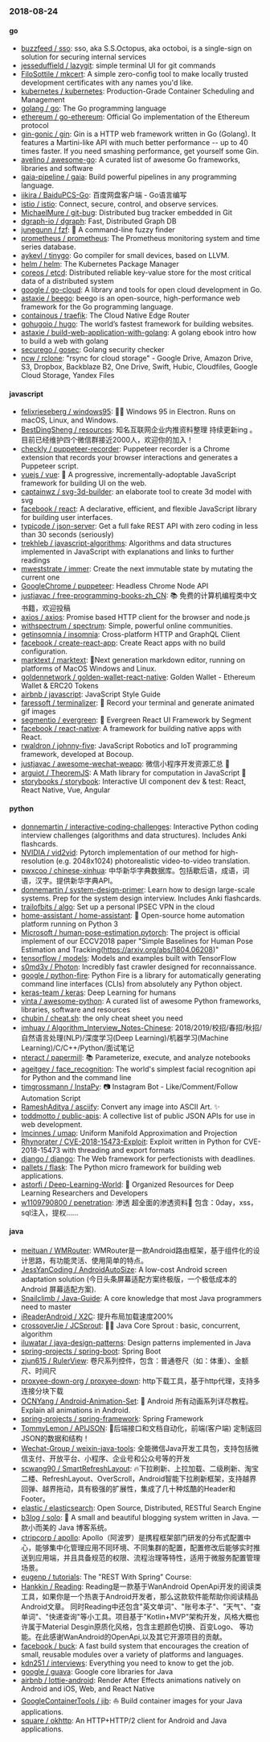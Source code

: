 ### 2018-08-24

#### go
* [buzzfeed / sso](https://github.com/buzzfeed/sso): sso, aka S.S.Octopus, aka octoboi, is a single-sign on solution for securing internal services
* [jesseduffield / lazygit](https://github.com/jesseduffield/lazygit): simple terminal UI for git commands
* [FiloSottile / mkcert](https://github.com/FiloSottile/mkcert): A simple zero-config tool to make locally trusted development certificates with any names you'd like.
* [kubernetes / kubernetes](https://github.com/kubernetes/kubernetes): Production-Grade Container Scheduling and Management
* [golang / go](https://github.com/golang/go): The Go programming language
* [ethereum / go-ethereum](https://github.com/ethereum/go-ethereum): Official Go implementation of the Ethereum protocol
* [gin-gonic / gin](https://github.com/gin-gonic/gin): Gin is a HTTP web framework written in Go (Golang). It features a Martini-like API with much better performance -- up to 40 times faster. If you need smashing performance, get yourself some Gin.
* [avelino / awesome-go](https://github.com/avelino/awesome-go): A curated list of awesome Go frameworks, libraries and software
* [gaia-pipeline / gaia](https://github.com/gaia-pipeline/gaia): Build powerful pipelines in any programming language.
* [iikira / BaiduPCS-Go](https://github.com/iikira/BaiduPCS-Go): 百度网盘客户端 - Go语言编写
* [istio / istio](https://github.com/istio/istio): Connect, secure, control, and observe services.
* [MichaelMure / git-bug](https://github.com/MichaelMure/git-bug): Distributed bug tracker embedded in Git
* [dgraph-io / dgraph](https://github.com/dgraph-io/dgraph): Fast, Distributed Graph DB
* [junegunn / fzf](https://github.com/junegunn/fzf): 🌸 A command-line fuzzy finder
* [prometheus / prometheus](https://github.com/prometheus/prometheus): The Prometheus monitoring system and time series database.
* [aykevl / tinygo](https://github.com/aykevl/tinygo): Go compiler for small devices, based on LLVM.
* [helm / helm](https://github.com/helm/helm): The Kubernetes Package Manager
* [coreos / etcd](https://github.com/coreos/etcd): Distributed reliable key-value store for the most critical data of a distributed system
* [google / go-cloud](https://github.com/google/go-cloud): A library and tools for open cloud development in Go.
* [astaxie / beego](https://github.com/astaxie/beego): beego is an open-source, high-performance web framework for the Go programming language.
* [containous / traefik](https://github.com/containous/traefik): The Cloud Native Edge Router
* [gohugoio / hugo](https://github.com/gohugoio/hugo): The world’s fastest framework for building websites.
* [astaxie / build-web-application-with-golang](https://github.com/astaxie/build-web-application-with-golang): A golang ebook intro how to build a web with golang
* [securego / gosec](https://github.com/securego/gosec): Golang security checker
* [ncw / rclone](https://github.com/ncw/rclone): "rsync for cloud storage" - Google Drive, Amazon Drive, S3, Dropbox, Backblaze B2, One Drive, Swift, Hubic, Cloudfiles, Google Cloud Storage, Yandex Files

#### javascript
* [felixrieseberg / windows95](https://github.com/felixrieseberg/windows95): 💩🚀 Windows 95 in Electron. Runs on macOS, Linux, and Windows.
* [BestDingSheng / resources](https://github.com/BestDingSheng/resources): 知名互联网企业内推资料整理 持续更新ing 。 目前已经维护四个微信群接近2000人，欢迎你的加入！
* [checkly / puppeteer-recorder](https://github.com/checkly/puppeteer-recorder): Puppeteer recorder is a Chrome extension that records your browser interactions and generates a Puppeteer script.
* [vuejs / vue](https://github.com/vuejs/vue): 🖖 A progressive, incrementally-adoptable JavaScript framework for building UI on the web.
* [captainwz / svg-3d-builder](https://github.com/captainwz/svg-3d-builder): an elaborate tool to create 3d model with svg
* [facebook / react](https://github.com/facebook/react): A declarative, efficient, and flexible JavaScript library for building user interfaces.
* [typicode / json-server](https://github.com/typicode/json-server): Get a full fake REST API with zero coding in less than 30 seconds (seriously)
* [trekhleb / javascript-algorithms](https://github.com/trekhleb/javascript-algorithms): Algorithms and data structures implemented in JavaScript with explanations and links to further readings
* [mweststrate / immer](https://github.com/mweststrate/immer): Create the next immutable state by mutating the current one
* [GoogleChrome / puppeteer](https://github.com/GoogleChrome/puppeteer): Headless Chrome Node API
* [justjavac / free-programming-books-zh_CN](https://github.com/justjavac/free-programming-books-zh_CN): 📚 免费的计算机编程类中文书籍，欢迎投稿
* [axios / axios](https://github.com/axios/axios): Promise based HTTP client for the browser and node.js
* [withspectrum / spectrum](https://github.com/withspectrum/spectrum): Simple, powerful online communities.
* [getinsomnia / insomnia](https://github.com/getinsomnia/insomnia): Cross-platform HTTP and GraphQL Client
* [facebook / create-react-app](https://github.com/facebook/create-react-app): Create React apps with no build configuration.
* [marktext / marktext](https://github.com/marktext/marktext): 📝Next generation markdown editor, running on platforms of MacOS Windows and Linux.
* [goldennetwork / golden-wallet-react-native](https://github.com/goldennetwork/golden-wallet-react-native): Golden Wallet - Ethereum Wallet & ERC20 Tokens
* [airbnb / javascript](https://github.com/airbnb/javascript): JavaScript Style Guide
* [faressoft / terminalizer](https://github.com/faressoft/terminalizer): 🦄 Record your terminal and generate animated gif images
* [segmentio / evergreen](https://github.com/segmentio/evergreen): 🌲 Evergreen React UI Framework by Segment
* [facebook / react-native](https://github.com/facebook/react-native): A framework for building native apps with React.
* [rwaldron / johnny-five](https://github.com/rwaldron/johnny-five): JavaScript Robotics and IoT programming framework, developed at Bocoup.
* [justjavac / awesome-wechat-weapp](https://github.com/justjavac/awesome-wechat-weapp): 微信小程序开发资源汇总 💯
* [arguiot / TheoremJS](https://github.com/arguiot/TheoremJS): A Math library for computation in JavaScript 📕
* [storybooks / storybook](https://github.com/storybooks/storybook): Interactive UI component dev & test: React, React Native, Vue, Angular

#### python
* [donnemartin / interactive-coding-challenges](https://github.com/donnemartin/interactive-coding-challenges): Interactive Python coding interview challenges (algorithms and data structures). Includes Anki flashcards.
* [NVIDIA / vid2vid](https://github.com/NVIDIA/vid2vid): Pytorch implementation of our method for high-resolution (e.g. 2048x1024) photorealistic video-to-video translation.
* [pwxcoo / chinese-xinhua](https://github.com/pwxcoo/chinese-xinhua): 中华新华字典数据库。包括歇后语，成语，词语，汉字。提供新华字典API。
* [donnemartin / system-design-primer](https://github.com/donnemartin/system-design-primer): Learn how to design large-scale systems. Prep for the system design interview. Includes Anki flashcards.
* [trailofbits / algo](https://github.com/trailofbits/algo): Set up a personal IPSEC VPN in the cloud
* [home-assistant / home-assistant](https://github.com/home-assistant/home-assistant): 🏡 Open-source home automation platform running on Python 3
* [Microsoft / human-pose-estimation.pytorch](https://github.com/Microsoft/human-pose-estimation.pytorch): The project is official implement of our ECCV2018 paper "Simple Baselines for Human Pose Estimation and Tracking(https://arxiv.org/abs/1804.06208)"
* [tensorflow / models](https://github.com/tensorflow/models): Models and examples built with TensorFlow
* [s0md3v / Photon](https://github.com/s0md3v/Photon): Incredibly fast crawler designed for reconnaissance.
* [google / python-fire](https://github.com/google/python-fire): Python Fire is a library for automatically generating command line interfaces (CLIs) from absolutely any Python object.
* [keras-team / keras](https://github.com/keras-team/keras): Deep Learning for humans
* [vinta / awesome-python](https://github.com/vinta/awesome-python): A curated list of awesome Python frameworks, libraries, software and resources
* [chubin / cheat.sh](https://github.com/chubin/cheat.sh): the only cheat sheet you need
* [imhuay / Algorithm_Interview_Notes-Chinese](https://github.com/imhuay/Algorithm_Interview_Notes-Chinese): 2018/2019/校招/春招/秋招/自然语言处理(NLP)/深度学习(Deep Learning)/机器学习(Machine Learning)/C/C++/Python/面试笔记
* [nteract / papermill](https://github.com/nteract/papermill): 📚 Parameterize, execute, and analyze notebooks
* [ageitgey / face_recognition](https://github.com/ageitgey/face_recognition): The world's simplest facial recognition api for Python and the command line
* [timgrossmann / InstaPy](https://github.com/timgrossmann/InstaPy): 📷 Instagram Bot - Like/Comment/Follow Automation Script
* [RameshAditya / asciify](https://github.com/RameshAditya/asciify): Convert any image into ASCII Art. ✨
* [toddmotto / public-apis](https://github.com/toddmotto/public-apis): A collective list of public JSON APIs for use in web development.
* [lmcinnes / umap](https://github.com/lmcinnes/umap): Uniform Manifold Approximation and Projection
* [Rhynorater / CVE-2018-15473-Exploit](https://github.com/Rhynorater/CVE-2018-15473-Exploit): Exploit written in Python for CVE-2018-15473 with threading and export formats
* [django / django](https://github.com/django/django): The Web framework for perfectionists with deadlines.
* [pallets / flask](https://github.com/pallets/flask): The Python micro framework for building web applications.
* [astorfi / Deep-Learning-World](https://github.com/astorfi/Deep-Learning-World): 📡 Organized Resources for Deep Learning Researchers and Developers
* [w1109790800 / penetration](https://github.com/w1109790800/penetration): 渗透 超全面的渗透资料💯 包含：0day，xss，sql注入，提权……

#### java
* [meituan / WMRouter](https://github.com/meituan/WMRouter): WMRouter是一款Android路由框架，基于组件化的设计思路，有功能灵活、使用简单的特点。
* [JessYanCoding / AndroidAutoSize](https://github.com/JessYanCoding/AndroidAutoSize): A low-cost Android screen adaptation solution (今日头条屏幕适配方案终极版，一个极低成本的 Android 屏幕适配方案).
* [Snailclimb / Java-Guide](https://github.com/Snailclimb/Java-Guide): A core knowledge that most Java programmers need to master
* [iReaderAndroid / X2C](https://github.com/iReaderAndroid/X2C): 提升布局加载速度200%
* [crossoverJie / JCSprout](https://github.com/crossoverJie/JCSprout): 👨‍🎓 Java Core Sprout : basic, concurrent, algorithm
* [iluwatar / java-design-patterns](https://github.com/iluwatar/java-design-patterns): Design patterns implemented in Java
* [spring-projects / spring-boot](https://github.com/spring-projects/spring-boot): Spring Boot
* [zjun615 / RulerView](https://github.com/zjun615/RulerView): 卷尺系列控件，包含：普通卷尺（如：体重）、金额尺、时间尺
* [proxyee-down-org / proxyee-down](https://github.com/proxyee-down-org/proxyee-down): http下载工具，基于http代理，支持多连接分块下载
* [OCNYang / Android-Animation-Set](https://github.com/OCNYang/Android-Animation-Set): 🦄 Android 所有动画系列详尽教程。 Explain all animations in Android.
* [spring-projects / spring-framework](https://github.com/spring-projects/spring-framework): Spring Framework
* [TommyLemon / APIJSON](https://github.com/TommyLemon/APIJSON): 🚀后端接口和文档自动化，前端(客户端) 定制返回JSON的数据和结构！
* [Wechat-Group / weixin-java-tools](https://github.com/Wechat-Group/weixin-java-tools): 全能微信Java开发工具包，支持包括微信支付、开放平台、小程序、企业号和公众号等的开发
* [scwang90 / SmartRefreshLayout](https://github.com/scwang90/SmartRefreshLayout): 🔥下拉刷新、上拉加载、二级刷新、淘宝二楼、RefreshLayout、OverScroll，Android智能下拉刷新框架，支持越界回弹、越界拖动，具有极强的扩展性，集成了几十种炫酷的Header和 Footer。
* [elastic / elasticsearch](https://github.com/elastic/elasticsearch): Open Source, Distributed, RESTful Search Engine
* [b3log / solo](https://github.com/b3log/solo): 🎸 A small and beautiful blogging system written in Java. 一款小而美的 Java 博客系统。
* [ctripcorp / apollo](https://github.com/ctripcorp/apollo): Apollo（阿波罗）是携程框架部门研发的分布式配置中心，能够集中化管理应用不同环境、不同集群的配置，配置修改后能够实时推送到应用端，并且具备规范的权限、流程治理等特性，适用于微服务配置管理场景。
* [eugenp / tutorials](https://github.com/eugenp/tutorials): The "REST With Spring" Course:
* [Hankkin / Reading](https://github.com/Hankkin/Reading): Reading是一款基于WanAndroid OpenApi开发的阅读类工具，如果你是一个热衷于Android开发者，那么这款软件能帮助你阅读精品Android文章。 同时Reading中还包含"英文单词"、"账号本子"、"天气"、"查单词"、"快递查询"等小工具。项目基于"Kotlin+MVP"架构开发，风格大概也许属于Material Desgin原质化风格，包含主题颜色切换、百变Logo、 等功能。在此感谢WanAndroid的OpenApi,以及其它开源项目的贡献。
* [facebook / buck](https://github.com/facebook/buck): A fast build system that encourages the creation of small, reusable modules over a variety of platforms and languages.
* [kdn251 / interviews](https://github.com/kdn251/interviews): Everything you need to know to get the job.
* [google / guava](https://github.com/google/guava): Google core libraries for Java
* [airbnb / lottie-android](https://github.com/airbnb/lottie-android): Render After Effects animations natively on Android and iOS, Web, and React Native
* [GoogleContainerTools / jib](https://github.com/GoogleContainerTools/jib): ⛵️ Build container images for your Java applications.
* [square / okhttp](https://github.com/square/okhttp): An HTTP+HTTP/2 client for Android and Java applications.
